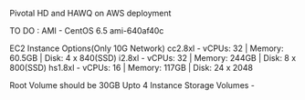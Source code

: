 Pivotal HD and HAWQ on AWS deployment

TO DO :
AMI - CentOS 6.5 ami-640af40c

EC2 Instance Options(Only 10G Network)
cc2.8xl - vCPUs: 32 | Memory: 60.5GB | Disk: 4 x 840(SSD)
i2.8xl -  vCPUs: 32 | Memory: 244GB | Disk: 8 x 800(SSD)
hs1.8xl - vCPUs: 16 | Memory: 117GB | Disk: 24 x 2048

Root Volume should be 30GB
Upto 4 Instance Storage Volumes - 
